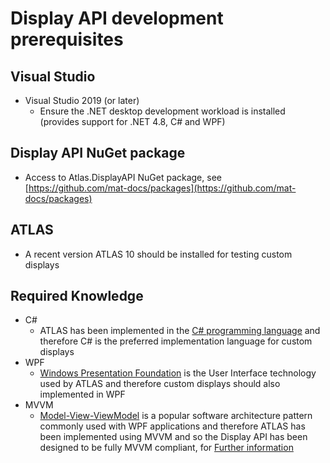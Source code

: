 # Display API development prerequisites

## Visual Studio

- Visual Studio 2019 (or later)
    - Ensure the .NET desktop development workload is installed (provides support for .NET 4.8, C# and WPF)

## Display API NuGet package

- Access to Atlas.DisplayAPI NuGet package, see [https://github.com/mat-docs/packages](https://github.com/mat-docs/packages)

## ATLAS

- A recent version ATLAS 10 should be installed for testing custom displays

## Required Knowledge

- C#
    - ATLAS has been implemented in the [C# programming language](https://docs.microsoft.com/en-us/dotnet/csharp/tour-of-csharp/) and therefore C# is the preferred implementation language for custom displays
- WPF
    - [Windows Presentation Foundation](https://docs.microsoft.com/en-us/visualstudio/designers/getting-started-with-wpf) is the User Interface technology used by ATLAS and therefore custom displays should also implemented in WPF
- MVVM
    -  [Model-View-ViewModel](https://en.wikipedia.org/wiki/Model%E2%80%93view%E2%80%93viewmodel) is a popular software architecture pattern commonly used with WPF applications and therefore ATLAS has been implemented using MVVM and so the Display API has been designed to be fully MVVM compliant, for [Further information](../overview/mvvm.md)

